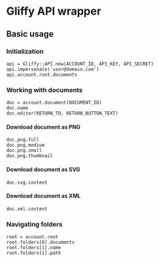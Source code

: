 Gliffy API wrapper
==================

Basic usage
-----------

### Initialization

    api = Gliffy::API.new(ACCOUNT_ID, API_KEY, API_SECRET)
    api.impersonate('user@domain.com')
    api.account.root.documents

### Working with documents

    doc = account.document(DOCUMENT_ID)
    doc.name
    doc.editor(RETURN_TO, RETURN_BUTTON_TEXT)

#### Download document as PNG

    doc.png.full
    doc.png.medium
    doc.png.small
    doc.png.thumbnail

#### Download document as SVG

    doc.svg.content

#### Download document as XML

    doc.xml.content

### Navigating folders

    root = account.root
    root.folders[0].documents
    root.folders[1].name
    root.folders[1].path
